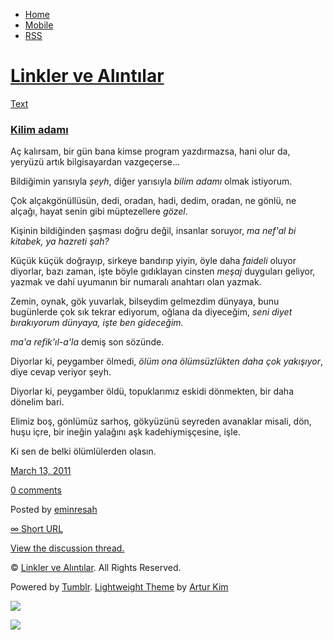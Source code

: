 -   [Home](/)
-   [Mobile](/mobile)
-   [RSS](http://eminresah.tumblr.com/rss)

[Linkler ve Alıntılar](/)
=========================

[Text](http://eminresah.tumblr.com/post/3819804179/kilim-adam)

### [Kilim adamı](http://eminresah.tumblr.com/post/3819804179/kilim-adam)

Aç kalırsam, bir gün bana kimse program yazdırmazsa, hani olur da,
yeryüzü artık bilgisayardan vazgeçerse…

Bildiğimin yarısıyla *şeyh*, diğer yarısıyla *bilim adamı* olmak
istiyorum.

Çok alçakgönüllüsün, dedi, oradan, hadi, dedim, oradan, ne gönlü, ne
alçağı, hayat senin gibi müptezellere *gözel*.

Kişinin bildiğinden şaşması doğru değil, insanlar soruyor, *ma nef'al bi
kitabek, ya hazreti şah?*

Küçük küçük doğrayıp, sirkeye bandırıp yiyin, öyle daha *faideli* oluyor
diyorlar, bazı zaman, işte böyle gıdıklayan cinsten *meşaj* duyguları
geliyor, yazmak ve dahi uyumanın bir numaralı anahtarı olan yazmak.

Zemin, oynak, gök yuvarlak, bilseydim gelmezdim dünyaya, bunu bugünlerde
çok sık tekrar ediyorum, oğlana da diyeceğim, *seni diyet bırakıyorum
dünyaya, işte ben gideceğim.*

*ma'a refik'ıl-a'la* demiş son sözünde.

Diyorlar ki, peygamber ölmedi, *ölüm ona ölümsüzlükten daha çok
yakışıyor*, diye cevap veriyor şeyh.

Diyorlar ki, peygamber öldü, topuklarımız eskidi dönmekten, bir daha
dönelim bari.

Elimiz boş, gönlümüz sarhoş, gökyüzünü seyreden avanaklar misali, dön,
huşu içre, bir ineğin yalağını aşk kadehiymişçesine, işle.

Ki sen de belki ölümlülerden olasın.

[March 13, 2011](http://eminresah.tumblr.com/post/3819804179/kilim-adam)

[0
comments](http://eminresah.tumblr.com/post/3819804179/kilim-adam#disqus_thread)

Posted by [eminresah](http://eminresah.tumblr.com/)

[∞ Short URL](http://tmblr.co/ZWS1Oy3ZhPOJ)

[View the discussion thread.](http://erblog.disqus.com/?url=ref)

© [Linkler ve Alıntılar](/). All Rights Reserved.

Powered by [Tumblr](http://tumblr.com). [Lightweight
Theme](http://www.tumblr.com/theme/10820) by [Artur
Kim](http://arturkim.com)

![](https://px.srvcs.tumblr.com/impixu?T=1434918887&J=eyJ0eXBlIjoidXJsIiwidXJsIjoiaHR0cDpcL1wvZW1pbnJlc2FoLnR1bWJsci5jb21cL3Bvc3RcLzM4MTk4MDQxNzlcL2tpbGltLWFkYW0iLCJyZXF0eXBlIjowLCJyb3V0ZSI6IlwvcG9zdFwvOmlkXC86c3VtbWFyeSIsIm5vc2NyaXB0IjoxfQ==&U=PLMJNIBGGC&K=05c31245b46c6861c09cae3967a04a75367e9f71d23c15d3883891de9f48245c&R=)

![](https://px.srvcs.tumblr.com/impixu?T=1434918887&J=eyJ0eXBlIjoicG9zdCIsInVybCI6Imh0dHA6XC9cL2VtaW5yZXNhaC50dW1ibHIuY29tXC9wb3N0XC8zODE5ODA0MTc5XC9raWxpbS1hZGFtIiwicmVxdHlwZSI6MCwicm91dGUiOiJcL3Bvc3RcLzppZFwvOnN1bW1hcnkiLCJwb3N0cyI6W3sicG9zdGlkIjoiMzgxOTgwNDE3OSIsImJsb2dpZCI6IjM2NDgwMjgiLCJzb3VyY2UiOjMzfV0sIm5vc2NyaXB0IjoxfQ==&U=DBKJHAELIM&K=11bdfa3aabe570d5dc5331c07f3ff3c8e63365232bafee4e28c317e1ebaa88e1&R=)

